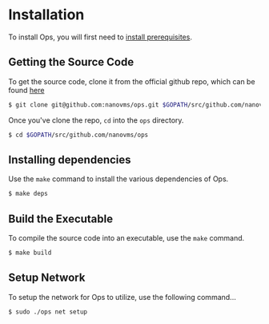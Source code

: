 Installation
============

To install Ops, you will first need to [install
prerequisites](getting_started.md#install-prerequisites).

## Getting the Source Code

To get the source code, clone it from the official github repo, which can be
found [here](https://github.com/nanovms/ops)

```sh
$ git clone git@github.com:nanovms/ops.git $GOPATH/src/github.com/nanovms/ops
```

Once you've clone the repo, `cd` into the `ops` directory.

```sh
$ cd $GOPATH/src/github.com/nanovms/ops
```

## Installing dependencies

Use the `make` command to install the various dependencies of Ops.

```sh
$ make deps
```

## Build the Executable

To compile the source code into an executable, use the `make` command.

```sh
$ make build
```

## Setup Network

To setup the network for Ops to utilize, use the following command...

```sh
$ sudo ./ops net setup
```

